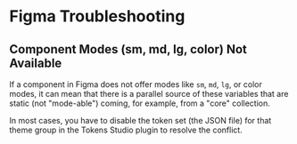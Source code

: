 # Figma Troubleshooting

## Component Modes (sm, md, lg, color) Not Available

If a component in Figma does not offer modes like `sm`, `md`, `lg`, or color modes, it can mean that there is a parallel source of these variables that are static (not "mode-able") coming, for example, from a "core" collection.

In most cases, you have to disable the token set (the JSON file) for that theme group in the Tokens Studio plugin to resolve the conflict.
